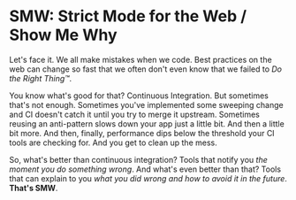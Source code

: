 # SMW: Strict Mode for the Web / Show Me Why

Let's face it. We all make mistakes when we code. Best practices on the web
can change so fast that we often don't even know that we failed to *Do the
Right Thing™*.

You know what's good for that? Continuous Integration. But sometimes that's
not enough. Sometimes you've implemented some sweeping change and CI doesn't
catch it until you try to merge it upstream. Sometimes reusing an
anti-pattern slows down your app just a little bit. And then a little bit
more. And then, finally, performance dips below the threshold your CI tools
are checking for. And you get to clean up the mess.

So, what's better than continuous integration? Tools that notify you *the
moment you do something wrong*. And what's even better than that?  Tools that
can explain to you *what you did wrong and how to avoid it in the
future*. **That's SMW**.
